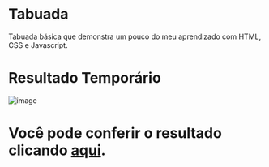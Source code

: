 # Tabuada
Tabuada básica que demonstra um pouco do meu aprendizado com HTML, CSS e Javascript.

# Resultado Temporário
![image](https://user-images.githubusercontent.com/69223907/209718502-3b7cbd9d-6574-4675-a49c-4156c65fa915.png)

# Você pode conferir o resultado clicando <a href="https://carlossousa02.github.io/Tabuada/" target="_blank">aqui</a>.


